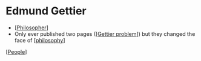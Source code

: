 # Edmund Gettier

- [[Philosopher]]
- Only ever published two pages ([[Gettier problem]]) but they changed the face of [[philosophy]]

[[People]]

[//begin]: # "Autogenerated link references for markdown compatibility"
[Philosopher]: philosopher "Philosopher"
[Gettier problem]: gettier-problem "Gettier Problem"
[philosophy]: philosophy "Philosophy"
[People]: people "People"
[//end]: # "Autogenerated link references"